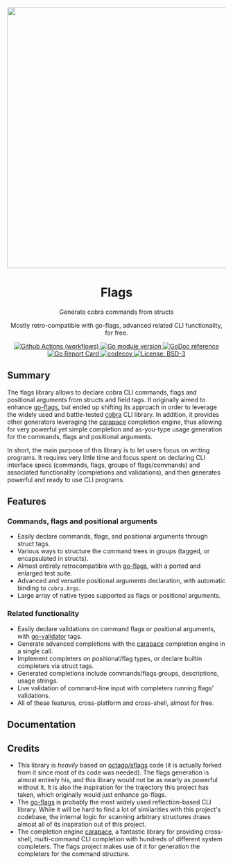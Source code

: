 
<div align="center">
  <a href="https://github.com/reeflective/flags">
    <img alt="" src="" width="600">
  </a>
  <br> <h1> Flags </h1>

  <p>  Generate cobra commands from structs </p>
  <p>  Mostly retro-compatible with go-flags, advanced related CLI functionality, for free. </p>
</div>


<!-- Badges -->
<p align="center">
  <a href="https://github.com/reeflective/flags/actions/workflows/go.yml">
    <img src="https://github.com/reeflective/flags/actions/workflows/go.yml/badge.svg?branch=main"
      alt="Github Actions (workflows)" />
  </a>

  <a href="https://github.com/reeflective/flags">
    <img src="https://img.shields.io/github/go-mod/go-version/reeflective/flags.svg"
      alt="Go module version" />
  </a>

  <a href="https://godoc.org/reeflective/go/flags">
    <img src="https://img.shields.io/badge/godoc-reference-blue.svg"
      alt="GoDoc reference" />
  </a>

  <a href="https://goreportcard.com/report/github.com/reeflective/flags">
    <img src="https://goreportcard.com/badge/github.com/reeflective/flags"
      alt="Go Report Card" />
  </a>

  <a href="https://codecov.io/gh/reeflective/flags">
    <img src="https://codecov.io/gh/reeflective/flags/branch/main/graph/badge.svg"
      alt="codecov" />
  </a>

  <a href="https://opensource.org/licenses/BSD-3-Clause">
    <img src="https://img.shields.io/badge/License-BSD_3--Clause-blue.svg"
      alt="License: BSD-3" />
  </a>
</p>

## Summary

The flags library allows to declare cobra CLI commands, flags and positional arguments from structs and field tags.
It originally aimed to enhance [go-flags](https://github.com/jessevdk/go-flags), but ended up shifting its approach in order to leverage the widely 
used and battle-tested [cobra](https://github.com/spf13/cobra) CLI library. In addition, it provides other generators leveraging the [carapace](https://github.com/rsteube/carapace)
completion engine, thus allowing for very powerful yet simple completion and as-you-type usage generation for 
the commands, flags and positional arguments.

In short, the main purpose of this library is to let users focus on writing programs. It requires very little 
time and focus spent on declaring CLI interface specs (commands, flags, groups of flags/commands) and associated 
functionality (completions and validations), and then generates powerful and ready to use CLI programs.

## Features 

### Commands, flags and positional arguments
- Easily declare commands, flags, and positional arguments through struct tags.
- Various ways to structure the command trees in groups (tagged, or encapsulated in structs).
- Almost entirely retrocompatible with [go-flags](https://github.com/jessevdk/go-flags), with a ported and enlarged test suite.
- Advanced and versatile positional arguments declaration, with automatic binding to `cobra.Args`.
- Large array of native types supported as flags or positional arguments.

### Related functionality
- Easily declare validations on command flags or positional arguments, with [go-validator](https://github.com/go-playground/validator) tags.
- Generate advanced completions with the [carapace](https://github.com/rsteube/carapace) completion engine in a single call.
- Implement completers on positional/flag types, or declare builtin completers via struct tags. 
- Generated completions include commands/flags groups, descriptions, usage strings.
- Live validation of command-line input with completers running flags' validations.
- All of these features, cross-platform and cross-shell, almost for free.


## Documentation


## Credits

- This library is _heavily_ based on [octago/sflags](https://github.com/octago/sflags) code (it is actually forked from it since most of its code was needed).
  The flags generation is almost entirely his, and this library would not be as nearly as powerful without it. It is also
  the inspiration for the trajectory this project has taken, which originally would just enhance go-flags.
- The [go-flags](https://github.com/jessevdk/go-flags) is probably the most widely used reflection-based CLI library. While it will be hard to find a lot of 
  similarities with this project's codebase, the internal logic for scanning arbitrary structures draws almost all of its
  inspiration out of this project.
- The completion engine [carapace](https://github.com/rsteube/carapace), a fantastic library for providing cross-shell, multi-command CLI completion with hundreds 
  of different system completers. The flags project makes use of it for generation the completers for the command structure.

